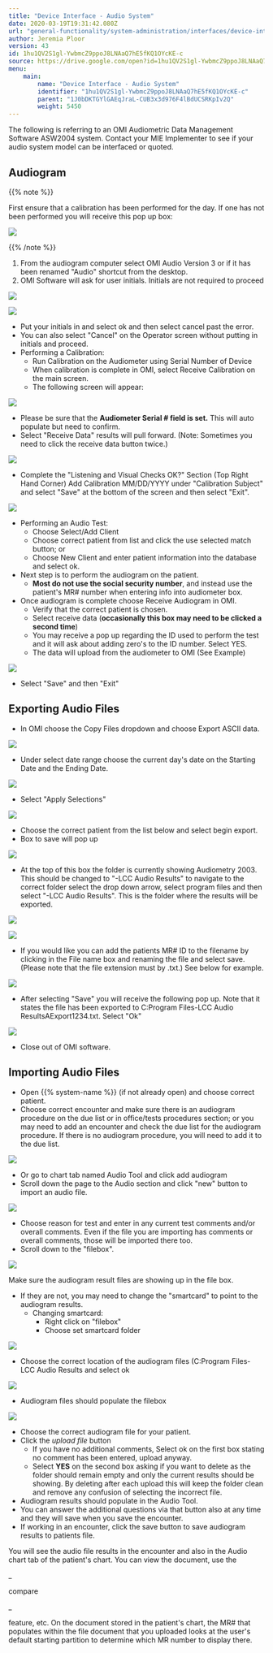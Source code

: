 ```yaml
---
title: "Device Interface - Audio System"
date: 2020-03-19T19:31:42.080Z
url: "general-functionality/system-administration/interfaces/device-interface-audio-system.html"
author: Jeremia Ploor
version: 43
id: 1hu1QV2S1gl-YwbmcZ9ppoJ8LNAaQ7hE5fKQ1OYcKE-c
source: https://drive.google.com/open?id=1hu1QV2S1gl-YwbmcZ9ppoJ8LNAaQ7hE5fKQ1OYcKE-c
menu:
    main:
        name: "Device Interface - Audio System"
        identifier: "1hu1QV2S1gl-YwbmcZ9ppoJ8LNAaQ7hE5fKQ1OYcKE-c"
        parent: "1J0bDKTGYlGAEqJraL-CUB3x3d976F4lBdUCSRKpIv2Q"
        weight: 5450
---
```

The following is referring to an OMI Audiometric Data Management Software ASW2004 system. Contact your MIE Implementer to see if your audio system model can be interfaced or quoted.

## Audiogram

{{% note %}}

First ensure that a calibration has been performed for the day. If one has not been performed you will receive this pop up box:

![](../../../external_files/8fb2b6a9ef61e80118fe3ab73711029a.png)

{{% /note %}}


1. From the audiogram computer select OMI Audio Version 3 or if it has been renamed "Audio" shortcut from the desktop.
2. OMI Software will ask for user initials. Initials are not required to proceed

![](../../../external_files/3f70e57e998e79ccd57d47bd3eed646e.png)

![](../../../external_files/855bc86d3d671ca59abc4d4db0ddc426.png)

* Put your initials in and select ok and then select cancel past the error.
* You can also select "Cancel" on the Operator screen without putting in initials and proceed.
* Performing a Calibration:
    * Run Calibration on the Audiometer using Serial Number of Device
    * When calibration is complete in OMI, select Receive Calibration on the main screen.
    * The following screen will appear:

![](../../../external_files/73313ca85ca279375dbe580a28bab82e.png)

* Please be sure that the <strong>Audiometer Serial # field is set.</strong> This will auto populate but need to confirm.
* Select "Receive Data" results will pull forward. (Note: Sometimes you need to click the receive data button twice.)

![](../../../external_files/7b7d8d464cb3a486712b636be9212b6e.png)

* Complete the "Listening and Visual Checks OK?" Section (Top Right Hand Corner) Add Calibration MM/DD/YYYY under "Calibration Subject" and select "Save" at the bottom of the screen and then select "Exit".

![](../../../external_files/a9a71c9d0635c4f5040764e7c79153ee.png)

* Performing an Audio Test:
    * Choose Select/Add Client
    * Choose correct patient from list and click the use selected match button; or
    * Choose New Client and enter patient information into the database and select ok.
* Next step is to perform the audiogram on the patient.
    * <strong>Most do not use the social security number</strong>, and instead use the patient's MR# number when entering info into audiometer box.
* Once audiogram is complete choose Receive Audiogram in OMI.
    * Verify that the correct patient is chosen.
    * Select receive data (<strong>occasionally this box may need to be clicked a second time</strong>)
    * You may receive a pop up regarding the ID used to perform the test and it will ask about adding zero's to the ID number. Select YES.
    * The data will upload from the audiometer to OMI (See Example)

![](../../../external_files/efe9966b0ccf654e1f08944330d9f01f.png)

* Select "Save" and then "Exit"

## Exporting Audio Files

* In OMI choose the Copy Files dropdown and choose Export ASCII data.

![](../../../external_files/349451e4c3bd55edccbe3b6c2352c6d7.png)

* Under select date range choose the current day's date on the Starting Date and the Ending Date.

![](../../../external_files/e346d69c9ba91ac9b7a6cacc1485512e.png)

* Select "Apply Selections"

![](../../../external_files/46df33e5955ea50af039d9961abcee2d.png)

* Choose the correct patient from the list below and select begin export.
* Box to save will pop up

![](../../../external_files/f62d10a45c854c1a14f34bd96a8c99d5.png)

* At the top of this box the folder is currently showing Audiometry 2003. This should be changed to "-LCC Audio Results" to navigate to the correct folder select the drop down arrow, select program files and then select "-LCC Audio Results". This is the folder where the results will be exported.

![](../../../external_files/5ad0941530fde572fdb432987fc33151.png)

![](../../../external_files/41bf6521624c632d0c57360ca39eb814.png)

* If you would like you can add the patients MR# ID to the filename by clicking in the File name box and renaming the file and select save. (Please note that the file extension must by .txt.) See below for example.

![](../../../external_files/ca3bec3b8023478bd0f334aecf834665.png)

* After selecting "Save" you will receive the following pop up. Note that it states the file has been exported to C:Program Files-LCC Audio ResultsAExport1234.txt. Select "Ok"

![](../../../external_files/220414ecf058e7b1f9016d675794902a.png)

* Close out of OMI software.

## Importing Audio Files

* Open {{% system-name %}} (if not already open) and choose correct patient.
* Choose correct encounter and make sure there is an audiogram procedure on the due list or in office/tests procedures section; or you may need to add an encounter and check the due list for the audiogram procedure. If there is no audiogram procedure, you will need to add it to the due list.

![](../../../external_files/e7477ca1f48f7297c0bb956656c2bf5b.png)

* Or go to chart tab named Audio Tool and click add audiogram
* Scroll down the page to the Audio section and click "new" button to import an audio file.

![](../../../external_files/297187a510d534c79ce8046eceeea654.png)

* Choose reason for test and enter in any current test comments and/or overall comments. Even if the file you are importing has comments or overall comments, those will be imported there too.
* Scroll down to the "filebox".

![](../../../external_files/e561e130d20b75069dccec192c535c7a.png)

Make sure the audiogram result files are showing up in the file box.

* If they are not, you may need to change the "smartcard" to point to the audiogram results.
    * Changing smartcard:
        * Right click on "filebox"
        * Choose set smartcard folder

![](../../../external_files/59abe2c8e01e624902ba7acb8558e81e.png)

* Choose the correct location of the audiogram files (C:Program Files-LCC Audio Results and select ok

![](../../../external_files/3148206f4683dc2a346c32d2f7ed2b32.png)

* Audiogram files should populate the filebox

![](../../../external_files/fadc862c3ec28abf795c9e19c1b0bafd.png)

* Choose the correct audiogram file for your patient.
* Click the <em>upload file</em> button
    * If you have no additional comments, Select ok on the first box stating no comment has been entered, upload anyway.
    * Select <strong>YES</strong> on the second box asking if you want to delete as the folder should remain empty and only the current results should be showing. By deleting after each upload this will keep the folder clean and remove any confusion of selecting the incorrect file.
* Audiogram results should populate in the Audio Tool.
* You can answer the additional questions via that button also at any time and they will save when you save the encounter.
* If working in an encounter, click the save button to save audiogram results to patients file.



You will see the audio file results in the encounter and also in the Audio chart tab of the patient's chart. You can view the document, use the

_

compare

_

feature, etc. On the document stored in the patient's chart, the MR# that populates within the file document that you uploaded looks at the user's default starting partition to determine which MR number to display there.



